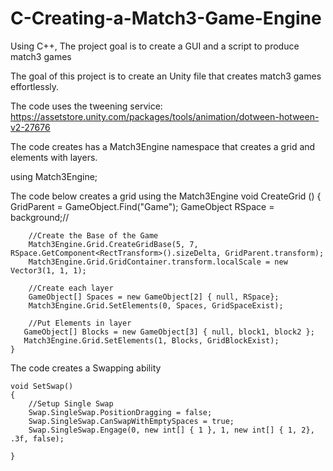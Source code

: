 # C-Creating-a-Match3-Game-Engine
Using C++, The project goal is to create a GUI and a script to produce match3 games

The goal of this project is to create an Unity file that creates match3 games effortlessly.

The code uses the tweening service:
https://assetstore.unity.com/packages/tools/animation/dotween-hotween-v2-27676

The code creates has a Match3Engine namespace that creates a grid and elements with layers.

  using Match3Engine; 
  
The code below creates a grid using the Match3Engine
  void CreateGrid ()
    {
        GridParent = GameObject.Find("Game");
        GameObject RSpace = background;//


        //Create the Base of the Game
        Match3Engine.Grid.CreateGridBase(5, 7, RSpace.GetComponent<RectTransform>().sizeDelta, GridParent.transform);
        Match3Engine.Grid.GridContainer.transform.localScale = new Vector3(1, 1, 1);
        
        //Create each layer
        GameObject[] Spaces = new GameObject[2] { null, RSpace};
        Match3Engine.Grid.SetElements(0, Spaces, GridSpaceExist);
        
        //Put Elements in layer
       GameObject[] Blocks = new GameObject[3] { null, block1, block2 };
       Match3Engine.Grid.SetElements(1, Blocks, GridBlockExist);
    }

The code creates a Swapping ability 

    void SetSwap()
    {
        //Setup Single Swap
        Swap.SingleSwap.PositionDragging = false;
        Swap.SingleSwap.CanSwapWithEmptySpaces = true;
        Swap.SingleSwap.Engage(0, new int[] { 1 }, 1, new int[] { 1, 2}, .3f, false);
       
    }
